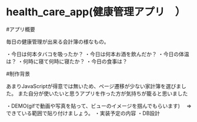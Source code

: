 # health_care_app(健康管理アプリ　）

#アプリ概要

毎日の健康管理が出来る会計簿の様なもの。

・今日は何本タバコを吸ったか？
・今日は何本お酒を飲んだか？
・今日の体温は？
・何時に寝て何時に寝たか？
・今日の食事は？

#制作背景

あまりJavaScriptが得意では無いため、ページ遷移が少ない家計簿を選びました。
また自分が使いたいと思うアプリを作った方が気持ちが籠ると思いました

・DEMO(gifで動画や写真を貼って、ビューのイメージを掴んでもらいます)
　⇒できている範囲で貼り付けましょう。
・実装予定の内容
・DB設計　
